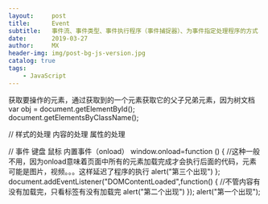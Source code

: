 ```yaml
---
layout:     post
title:      Event
subtitle:   事件流、事件类型、事件执行程序（事件捕捉器）、为事件指定处理程序的方式
date:       2019-03-27
author:     MX
header-img: img/post-bg-js-version.jpg
catalog: true
tags:
    - JavaScript
---
```


获取要操作的元素，通过获取到的一个元素获取它的父子兄弟元素，因为树文档
    var obj = document.getElementById();
    document.getElementsByClassName();


// 样式的处理	内容的处理		属性的处理

// 事件		键盘		鼠标		内置事件（onload）
window.onload=function () {
    //这种一般不用，因为onload意味着页面中所有的元素加载完成才会执行后面的代码，元素可能是图片，视频。。。这样延迟了程序的执行
    alert("第三个出现")
};
document.addEventListener("DOMContentLoaded",function() {
    //不管内容有没有加载完，只看标签有没有加载完
    alert("第二个出现")
});
    alert("第一个出现");
